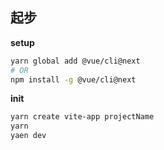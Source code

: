 ## 起步

**setup**

```bash
yarn global add @vue/cli@next
# OR
npm install -g @vue/cli@next
```

**init**

```bash
yarn create vite-app projectName
yarn 
yaen dev

```

